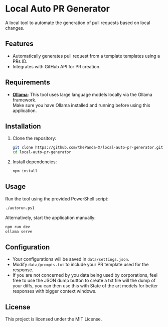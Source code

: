 # Local Auto PR Generator

A local tool to automate the generation of pull requests based on local changes.

## Features

- Automatically generates pull request from a template templates using a PRs ID.
- Integrates with GitHub API for PR creation.

## Requirements

- **[Ollama](https://ollama.com/)**: This tool uses large language models locally via the Ollama framework.  
  Make sure you have Ollama installed and running before using this application.

## Installation

1. Clone the repository:

   ```bash
   git clone https://github.com/thePanda-X/local-auto-pr-generator.git
   cd local-auto-pr-generator
   ```

2. Install dependencies:

   ```bash
   npm install
   ```

## Usage

Run the tool using the provided PowerShell script:

```bash
./autorun.ps1
```

Alternatively, start the application manually:

```bash
npm run dev
ollama serve
```

## Configuration

- Your configurations will be saved in `data/settings.json`.
- Modify `data/prompts.txt` to include your PR template used for the response.
- If you are not concerned by you data being used by corporations, feel free to use the JSON dump button to create a txt file will the dump of your diffs, you can then use this with State of the art models for better responses with bigger context windows.

## License

This project is licensed under the MIT License.
